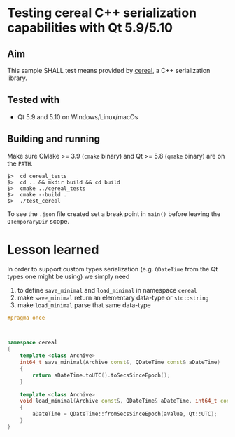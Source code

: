 # Testing cereal C++ serialization capabilities with Qt 5.9/5.10

## Aim
This sample SHALL test means provided by [cereal](http://uscilab.github.io/cereal/), a C++ serialization library.

## Tested with
- Qt 5.9 and 5.10 on Windows/Linux/macOs

## Building and running
Make sure CMake >= 3.9 (`cmake` binary) and Qt >= 5.8 (`qmake` binary) are on the `PATH`.
```
$>  cd cereal_tests
$>  cd .. && mkdir build && cd build
$>  cmake ../cereal_tests
$>  cmake --build .
$>  ./test_cereal
```

To see the `.json` file created set a break point in `main()` before leaving the `QTemporaryDir` scope.

# Lesson learned
In order to support custom types serialization (e.g. `QDateTime` from the Qt types one might be using) we simply need

1. to define `save_minimal` and `load_minimal` in namespace `cereal`
1. make `save_minimal` return an elementary data-type or `std::string`
1. make `load_minimal` parse that same data-type

```c++
#pragma once



namespace cereal
{
    template <class Archive>
    int64_t save_minimal(Archive const&, QDateTime const& aDateTime)
    {
        return aDateTime.toUTC().toSecsSinceEpoch();
    }

    template <class Archive>
    void load_minimal(Archive const&, QDateTime& aDateTime, int64_t const& aValue)
    {
        aDateTime = QDateTime::fromSecsSinceEpoch(aValue, Qt::UTC);
    }
}
```
